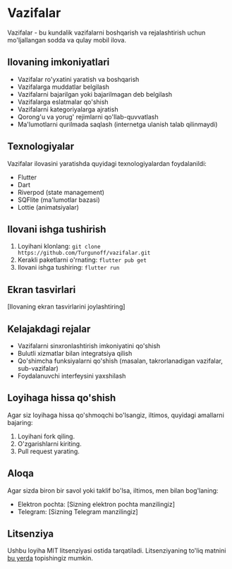 # Vazifalar

Vazifalar - bu kundalik vazifalarni boshqarish va rejalashtirish uchun mo'ljallangan sodda va qulay mobil ilova.

## Ilovaning imkoniyatlari

* Vazifalar ro'yxatini yaratish va boshqarish
* Vazifalarga muddatlar belgilash
* Vazifalarni bajarilgan yoki bajarilmagan deb belgilash
* Vazifalarga eslatmalar qo'shish
* Vazifalarni kategoriyalarga ajratish
* Qorong'u va yorug' rejimlarni qo'llab-quvvatlash
* Ma'lumotlarni qurilmada saqlash (internetga ulanish talab qilinmaydi)

## Texnologiyalar

Vazifalar ilovasini yaratishda quyidagi texnologiyalardan foydalanildi:

* Flutter
* Dart
* Riverpod (state management)
* SQFlite (ma'lumotlar bazasi)
* Lottie (animatsiyalar)

## Ilovani ishga tushirish

1. Loyihani klonlang: `git clone https://github.com/Turgunoff/vazifalar.git`
2. Kerakli paketlarni o'rnating: `flutter pub get`
3. Ilovani ishga tushiring: `flutter run`

## Ekran tasvirlari

[Ilovaning ekran tasvirlarini joylashtiring]

## Kelajakdagi rejalar

* Vazifalarni sinxronlashtirish imkoniyatini qo'shish
* Bulutli xizmatlar bilan integratsiya qilish
* Qo'shimcha funksiyalarni qo'shish (masalan, takrorlanadigan vazifalar, sub-vazifalar)
* Foydalanuvchi interfeysini yaxshilash

## Loyihaga hissa qo'shish

Agar siz loyihaga hissa qo'shmoqchi bo'lsangiz, iltimos, quyidagi amallarni bajaring:

1. Loyihani fork qiling.
2. O'zgarishlarni kiriting.
3. Pull request yarating.

## Aloqa

Agar sizda biron bir savol yoki taklif bo'lsa, iltimos, men bilan bog'laning:

* Elektron pochta: [Sizning elektron pochta manzilingiz]
* Telegram: [Sizning Telegram manzilingiz]

## Litsenziya

Ushbu loyiha MIT litsenziyasi ostida tarqatiladi. Litsenziyaning to'liq matnini [bu yerda](LICENSE) topishingiz mumkin.